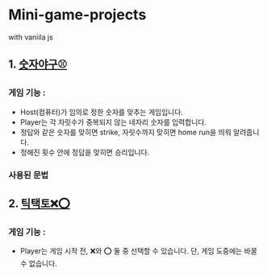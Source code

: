 # Mini-game-projects
with vaniila js


## 1. [숫자야구⚾](https://github.com/youjinDev/Mini-game-project/tree/main/1.%20%EC%88%AB%EC%9E%90%EC%95%BC%EA%B5%AC)
### 게임 기능 :
- Host(컴퓨터)가 임의로 정한 숫자를 맞추는 게임입니다.
- Player는 각 자릿수가 중복되지 않는 네자리 숫자를 입력합니다.
- 정답와 같은 숫자를 맞히면 strike, 자릿수까지 맞히면 home run을 띄워 알려줍니다.
- 정해진 횟수 안에 정답을 맞히면 승리입니다.

### 사용된 문법

## 2. [틱택토❌⭕](https://github.com/youjinDev/Mini-game-project/tree/main/2.%20%ED%8B%B1%ED%83%9D%ED%86%A0)
### 게임 기능 :
- Player는 게임 시작 전, ❌와 ⭕ 둘 중 선택할 수 있습니다. 단, 게임 도중에는 바꿀 수 없습니다.

